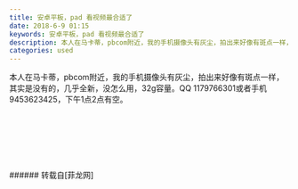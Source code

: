 ```yaml
---
title: 安卓平板，pad 看视频最合适了
date: 2018-6-9 01:15
keywords: 安卓平板，pad 看视频最合适了
description: 本人在马卡蒂，pbcom附近，我的手机摄像头有灰尘，拍出来好像有斑点一样，其实是没有的，几乎全新，没怎么用，32g容量。QQ 1179766301或者手机9453623425，下午1点2点有空。
categories: used
---
```

<td class="t_f" id="postmessage_1403613">

本人在马卡蒂，pbcom附近，我的手机摄像头有灰尘，拍出来好像有斑点一样，其实是没有的，几乎全新，没怎么用，32g容量。QQ 1179766301或者手机9453623425，下午1点2点有空。<br/>
<img alt="" border="0" class="zoom" data-cf-modified-793d93ee5bf1ac9d9ca6386e-="" file="http://www.flw.ph/data/appbyme/upload/image/201806/09/PZHAvzCi9PbP.jpg" id="aimg_LQIMM" lazyloadthumb="1" onclick="" onmouseover="" src="http://www.flw.ph/data/appbyme/upload/image/201806/09/PZHAvzCi9PbP.jpg"/><br/>
<br/>
<img alt="" border="0" class="zoom" data-cf-modified-793d93ee5bf1ac9d9ca6386e-="" file="http://www.flw.ph/data/appbyme/upload/image/201806/09/AziJBQFxFPYt.jpg" id="aimg_QUMXH" lazyloadthumb="1" onclick="" onmouseover="" src="http://www.flw.ph/data/appbyme/upload/image/201806/09/AziJBQFxFPYt.jpg"/><br/>
<br/>
<img alt="" border="0" class="zoom" data-cf-modified-793d93ee5bf1ac9d9ca6386e-="" file="http://www.flw.ph/data/appbyme/upload/image/201806/09/jnZ61TFwKoqf.jpg" id="aimg_ylJLj" lazyloadthumb="1" onclick="" onmouseover="" src="http://www.flw.ph/data/appbyme/upload/image/201806/09/jnZ61TFwKoqf.jpg"/><br/>
<br/>
<img alt="" border="0" class="zoom" data-cf-modified-793d93ee5bf1ac9d9ca6386e-="" file="http://www.flw.ph/data/appbyme/upload/image/201806/09/ypIaOqokY3Lv.jpg" id="aimg_cxZSZ" lazyloadthumb="1" onclick="" onmouseover="" src="http://www.flw.ph/data/appbyme/upload/image/201806/09/ypIaOqokY3Lv.jpg"/><br/>
<br/>
<img alt="" border="0" class="zoom" data-cf-modified-793d93ee5bf1ac9d9ca6386e-="" file="http://www.flw.ph/data/appbyme/upload/image/201806/09/22liyAgrhGeg.jpg" id="aimg_J1ULI" lazyloadthumb="1" onclick="" onmouseover="" src="http://www.flw.ph/data/appbyme/upload/image/201806/09/22liyAgrhGeg.jpg"/><br/>
<br/>
<img alt="" border="0" class="zoom" data-cf-modified-793d93ee5bf1ac9d9ca6386e-="" file="http://www.flw.ph/data/appbyme/upload/image/201806/09/xBnLtY0UlKdI.jpg" id="aimg_w17MY" lazyloadthumb="1" onclick="" onmouseover="" src="http://www.flw.ph/data/appbyme/upload/image/201806/09/xBnLtY0UlKdI.jpg"/><br/>
<br/>
</td>
###### 转载自[菲龙网]